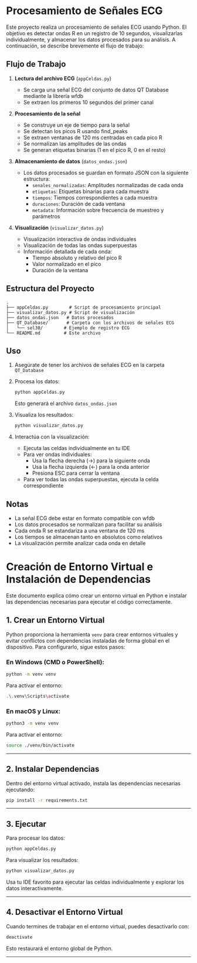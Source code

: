# Procesamiento de Señales ECG

Este proyecto realiza un procesamiento de señales ECG usando Python. El objetivo es detectar ondas R en un registro de 10 segundos, visualizarlas individualmente, y almacenar los datos procesados para su análisis. A continuación, se describe brevemente el flujo de trabajo:

## Flujo de Trabajo

1. **Lectura del archivo ECG** (`appCeldas.py`)
   - Se carga una señal ECG del conjunto de datos QT Database mediante la librería wfdb
   - Se extraen los primeros 10 segundos del primer canal

2. **Procesamiento de la señal**
   - Se construye un eje de tiempo para la señal
   - Se detectan los picos R usando find_peaks
   - Se extraen ventanas de 120 ms centradas en cada pico R
   - Se normalizan las amplitudes de las ondas
   - Se generan etiquetas binarias (1 en el pico R, 0 en el resto)

3. **Almacenamiento de datos** (`datos_ondas.json`)
   - Los datos procesados se guardan en formato JSON con la siguiente estructura:
     - `senales_normalizadas`: Amplitudes normalizadas de cada onda
     - `etiquetas`: Etiquetas binarias para cada muestra
     - `tiempos`: Tiempos correspondientes a cada muestra
     - `duraciones`: Duración de cada ventana
     - `metadata`: Información sobre frecuencia de muestreo y parámetros

4. **Visualización** (`visualizar_datos.py`)
   - Visualización interactiva de ondas individuales
   - Visualización de todas las ondas superpuestas
   - Información detallada de cada onda:
     - Tiempo absoluto y relativo del pico R
     - Valor normalizado en el pico
     - Duración de la ventana

## Estructura del Proyecto

```
.
├── appCeldas.py        # Script de procesamiento principal
├── visualizar_datos.py # Script de visualización
├── datos_ondas.json   # Datos procesados
├── QT_Database/       # Carpeta con los archivos de señales ECG
│   └── sel30/        # Ejemplo de registro ECG
└── README.md         # Este archivo
```

## Uso

1. Asegúrate de tener los archivos de señales ECG en la carpeta `QT_Database`

2. Procesa los datos:
   ```bash
   python appCeldas.py
   ```
   Esto generará el archivo `datos_ondas.json`

3. Visualiza los resultados:
   ```bash
   python visualizar_datos.py
   ```

4. Interactúa con la visualización:
   - Ejecuta las celdas individualmente en tu IDE
   - Para ver ondas individuales:
     - Usa la flecha derecha (→) para la siguiente onda
     - Usa la flecha izquierda (←) para la onda anterior
     - Presiona ESC para cerrar la ventana
   - Para ver todas las ondas superpuestas, ejecuta la celda correspondiente

## Notas
- La señal ECG debe estar en formato compatible con wfdb
- Los datos procesados se normalizan para facilitar su análisis
- Cada onda R se estandariza a una ventana de 120 ms
- Los tiempos se almacenan tanto en absolutos como relativos
- La visualización permite analizar cada onda en detalle

# Creación de Entorno Virtual e Instalación de Dependencias

Este documento explica cómo crear un entorno virtual en Python e instalar las dependencias necesarias para ejecutar el código correctamente.

## 1. Crear un Entorno Virtual

Python proporciona la herramienta `venv` para crear entornos virtuales y evitar conflictos con dependencias instaladas de forma global en el dispositivo. Para configurarlo, sigue estos pasos:

### En Windows (CMD o PowerShell):
```sh
python -m venv venv
```

Para activar el entorno:
```sh
.\.venv\Scripts\activate
```

### En macOS y Linux:
```sh
python3 -m venv venv
```

Para activar el entorno:
```sh
source ./venv/bin/activate
```

---

## 2. Instalar Dependencias

Dentro del entorno virtual activado, instala las dependencias necesarias ejecutando:

```sh
pip install -r requirements.txt
```

---

## 3. Ejecutar

Para procesar los datos:
```sh
python appCeldas.py
```

Para visualizar los resultados:
```sh
python visualizar_datos.py
```

Usa tu IDE favorito para ejecutar las celdas individualmente y explorar los datos interactivamente.

---

## 4. Desactivar el Entorno Virtual

Cuando termines de trabajar en el entorno virtual, puedes desactivarlo con:

```sh
deactivate
```

Esto restaurará el entorno global de Python.

---

